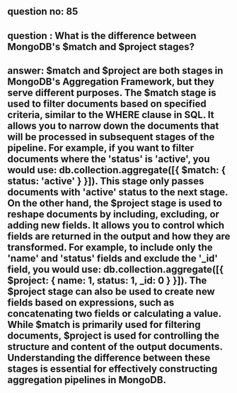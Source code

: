 
      
## question no: 85

## question : What is the difference between MongoDB's $match and $project stages?

## answer: $match and $project are both stages in MongoDB's Aggregation Framework, but they serve different purposes. The $match stage is used to filter documents based on specified criteria, similar to the WHERE clause in SQL. It allows you to narrow down the documents that will be processed in subsequent stages of the pipeline. For example, if you want to filter documents where the 'status' is 'active', you would use: db.collection.aggregate([{ $match: { status: 'active' } }]). This stage only passes documents with 'active' status to the next stage. On the other hand, the $project stage is used to reshape documents by including, excluding, or adding new fields. It allows you to control which fields are returned in the output and how they are transformed. For example, to include only the 'name' and 'status' fields and exclude the '_id' field, you would use: db.collection.aggregate([{ $project: { name: 1, status: 1, _id: 0 } }]). The $project stage can also be used to create new fields based on expressions, such as concatenating two fields or calculating a value. While $match is primarily used for filtering documents, $project is used for controlling the structure and content of the output documents. Understanding the difference between these stages is essential for effectively constructing aggregation pipelines in MongoDB.
      